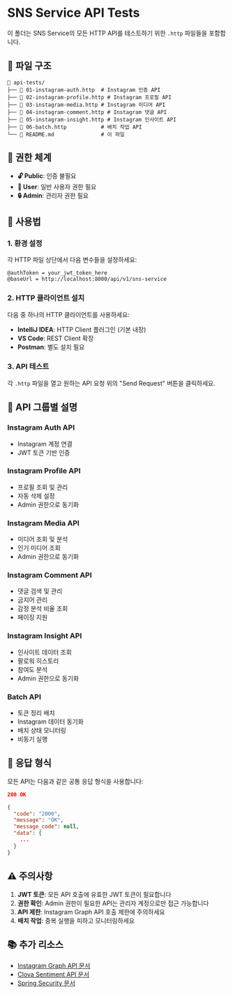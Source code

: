# SNS Service API Tests

이 폴더는 SNS Service의 모든 HTTP API를 테스트하기 위한 `.http` 파일들을 포함합니다.

## 📁 파일 구조

```
📁 api-tests/
├── 📄 01-instagram-auth.http  # Instagram 인증 API
├── 📄 02-instagram-profile.http # Instagram 프로필 API
├── 📄 03-instagram-media.http # Instagram 미디어 API
├── 📄 04-instagram-comment.http # Instagram 댓글 API
├── 📄 05-instagram-insight.http # Instagram 인사이트 API
├── 📄 06-batch.http           # 배치 작업 API
└── 📄 README.md               # 이 파일
```

## 🔐 권한 체계

- **🔓 Public**: 인증 불필요
- **👤 User**: 일반 사용자 권한 필요
- **🔒 Admin**: 관리자 권한 필요

## 🚀 사용법

### 1. 환경 설정

각 HTTP 파일 상단에서 다음 변수들을 설정하세요:

```http
@authToken = your_jwt_token_here
@baseUrl = http://localhost:8000/api/v1/sns-service
```

### 2. HTTP 클라이언트 설치

다음 중 하나의 HTTP 클라이언트를 사용하세요:

- **IntelliJ IDEA**: HTTP Client 플러그인 (기본 내장)
- **VS Code**: REST Client 확장
- **Postman**: 별도 설치 필요

### 3. API 테스트

각 `.http` 파일을 열고 원하는 API 요청 위의 "Send Request" 버튼을 클릭하세요.

## 📱 API 그룹별 설명

### Instagram Auth API

- Instagram 계정 연결
- JWT 토큰 기반 인증

### Instagram Profile API

- 프로필 조회 및 관리
- 자동 삭제 설정
- Admin 권한으로 동기화

### Instagram Media API

- 미디어 조회 및 분석
- 인기 미디어 조회
- Admin 권한으로 동기화

### Instagram Comment API

- 댓글 검색 및 관리
- 금지어 관리
- 감정 분석 비율 조회
- 페이징 지원

### Instagram Insight API

- 인사이트 데이터 조회
- 팔로워 히스토리
- 참여도 분석
- Admin 권한으로 동기화

### Batch API

- 토큰 정리 배치
- Instagram 데이터 동기화
- 배치 상태 모니터링
- 비동기 실행

## 📝 응답 형식

모든 API는 다음과 같은 공통 응답 형식을 사용합니다:

```json
200 OK

{
  "code": "2000",
  "message": "OK",
  "message_code": null,
  "data": {
    ...
  }
}

```

## ⚠️ 주의사항

1. **JWT 토큰**: 모든 API 호출에 유효한 JWT 토큰이 필요합니다
2. **권한 확인**: Admin 권한이 필요한 API는 관리자 계정으로만 접근 가능합니다
3. **API 제한**: Instagram Graph API 호출 제한에 주의하세요
4. **배치 작업**: 중복 실행을 피하고 모니터링하세요

## 📚 추가 리소스

- [Instagram Graph API 문서](https://developers.facebook.com/docs/instagram-api/)
- [Clova Sentiment API 문서](https://developers.naver.com/docs/clova/api/sentiment/)
- [Spring Security 문서](https://spring.io/projects/spring-security)


